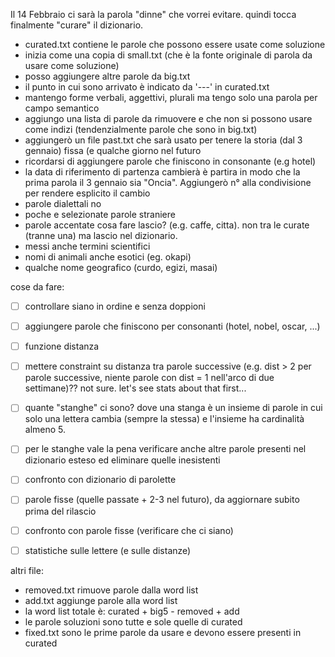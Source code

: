 Il 14 Febbraio ci sarà la parola "dinne" che vorrei evitare. quindi tocca finalmente "curare" il dizionario.

* curated.txt contiene le parole che possono essere usate come soluzione
* inizia come una copia di small.txt (che è la fonte originale di parola da usare come soluzione)
* posso aggiungere altre parole da big.txt
* il punto in cui sono arrivato è indicato da '---' in curated.txt
* mantengo forme verbali, aggettivi, plurali ma tengo solo una parola per campo semantico 
* aggiungo una lista di parole da rimuovere e che non si possono usare come indizi (tendenzialmente parole che sono in big.txt)
* aggiungerò un file past.txt che sarà usato per tenere la storia (dal 3 gennaio) fissa (e qualche giorno nel futuro
* ricordarsi di aggiungere parole che finiscono in consonante (e.g hotel)
* la data di riferimento di partenza cambierà è partira in modo che la prima parola il 3 gennaio sia "Oncia". Aggiungerò n° alla condivisione per rendere esplicito il cambio
* parole dialettali no
* poche e selezionate parole straniere
* parole accentate cosa fare lascio? (e.g. caffe, citta). non tra le curate (tranne una) ma lascio nel dizionario.
* messi anche termini scientifici
* nomi di animali anche esotici (eg. okapi)
* qualche nome geografico (curdo, egizi, masai)

cose da fare:
- [ ] controllare siano in ordine e senza doppioni
- [ ] aggiungere parole che finiscono per consonanti (hotel, nobel, oscar, ...)
- [ ] funzione distanza
- [ ] mettere constraint su distanza tra parole successive (e.g. dist > 2 per parole successive, niente parole con dist = 1 nell'arco di due settimane)?? not sure. let's see stats about that first...
- [ ] quante "stanghe" ci sono? dove una stanga è un insieme di parole in cui solo una lettera cambia (sempre la stessa) e l'insieme ha cardinalità almeno 5. 
- [ ] per le stanghe vale la pena verificare anche altre parole presenti nel dizionario esteso ed eliminare quelle inesistenti
- [ ] confronto con dizionario di parolette
- [ ] parole fisse (quelle passate + 2-3 nel futuro), da aggiornare subito prima del rilascio
- [ ] confronto con parole fisse (verificare che ci siano)
- [ ] statistiche sulle lettere (e sulle distanze)


altri file:
- removed.txt rimuove parole dalla word list
- add.txt aggiunge parole alla word list
- la word list totale è: curated + big5 - removed + add
- le parole soluzioni sono tutte e sole quelle di curated
- fixed.txt sono le prime parole da usare e devono essere presenti in curated